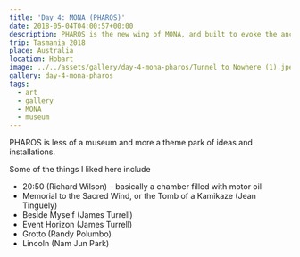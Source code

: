 ```yaml
---
title: 'Day 4: MONA (PHAROS)'
date: 2018-05-04T04:00:57+00:00
description: PHAROS is the new wing of MONA, and built to evoke the ancient lighthouse of Alexandria.
trip: Tasmania 2018
place: Australia
location: Hobart
image: ../../assets/gallery/day-4-mona-pharos/Tunnel to Nowhere (1).jpeg
gallery: day-4-mona-pharos
tags:
  - art
  - gallery
  - MONA
  - museum
---
```

PHAROS is less of a museum and more a theme park of ideas and installations.

Some of the things I liked here include

  * 20:50 (Richard Wilson) &#8211; basically a chamber filled with motor oil
  * Memorial to the Sacred Wind, or the Tomb of a Kamikaze (Jean Tinguely)
  * Beside Myself (James Turrell)
  * Event Horizon (James Turrell)
  * Grotto (Randy Polumbo)
  * Lincoln (Nam Jun Park)
